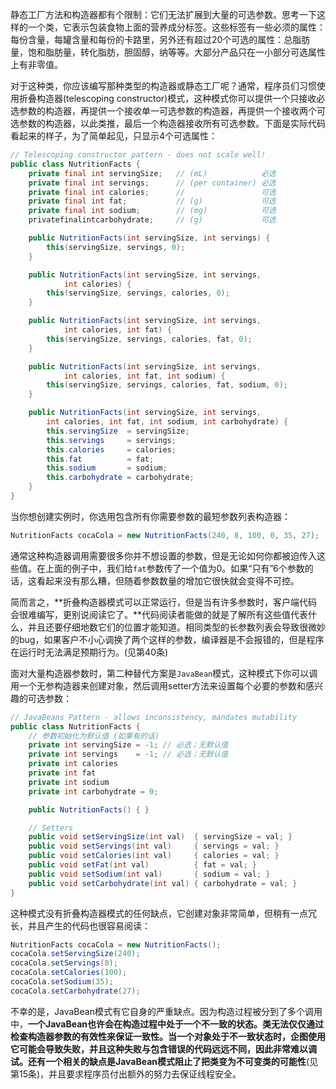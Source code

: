 静态工厂方法和构造器都有个限制：它们无法扩展到大量的可选参数。思考一下这样的一个类，它表示包装食物上面的营养成分标签。这些标签有一些必须的属性：每份含量，每罐含量和每份的卡路里，另外还有超过20个可选的属性：总脂肪量，饱和脂肪量，转化脂肪，胆固醇，纳等等。大部分产品只在一小部分可选属性上有非零值。

对于这种类，你应该编写那种类型的构造器或静态工厂呢？通常，程序员们习惯使用折叠构造器(telescoping constructor)模式，这种模式你可以提供一个只接收必选参数的构造器，再提供一个接收单一可选参数的构造器，再提供一个接收两个可选参数的构造器，以此类推，最后一个构造器接收所有可选参数。下面是实际代码看起来的样子，为了简单起见，只显示4个可选属性：

```java
// Telescoping constructor pattern - does not scale well!
public class NutritionFacts { 
    private final int servingSize;   // (mL)            必选
    private final int servings;      // (per container) 必选
    private final int calories;      //                 可选
    private final int fat;           // (g)             可选
    private final int sodium;        // (mg)            可选
    privatefinalintcarbohydrate;     // (g)             可选

    public NutritionFacts(int servingSize, int servings) {
        this(servingSize, servings, 0);
    }

    public NutritionFacts(int servingSize, int servings,
            int calories) {
        this(servingSize, servings, calories, 0);
    }

    public NutritionFacts(int servingSize, int servings,
            int calories, int fat) {
        this(servingSize, servings, calories, fat, 0);
    }

    public NutritionFacts(int servingSize, int servings,
            int calories, int fat, int sodium) {
        this(servingSize, servings, calories, fat, sodium, 0);
    }

    public NutritionFacts(int servingSize, int servings,
        int calories, int fat, int sodium, int carbohydrate) {
        this.servingSize  = servingSize;
        this.servings     = servings;
        this.calories     = calories;
        this.fat          = fat;
        this.sodium       = sodium;
        this.carbohydrate = carbohydrate;
    }
}
```

当你想创建实例时，你选用包含所有你需要参数的最短参数列表构造器：

```java
NutritionFacts cocaCola = new NutritionFacts(240, 8, 100, 0, 35, 27);
```

通常这种构造器调用需要很多你并不想设置的参数，但是无论如何你都被迫传入这些值。在上面的例子中，我们给`fat`参数传了一个值为0。如果“只有”6个参数的话，这看起来没有那么糟，但随着参数数量的增加它很快就会变得不可控。

简而言之，**折叠构造器模式可以正常运行，但是当有许多参数时，客户端代码会很难编写，更别说阅读它了。**代码阅读者能做的就是了解所有这些值代表什么，并且还要仔细地数它们的位置才能知道。相同类型的长参数列表会导致很微妙的bug，如果客户不小心调换了两个这样的参数，编译器是不会报错的，但是程序在运行时无法满足预期行为。(见第40条)

面对大量构造器参数时，第二种替代方案是`JavaBean`模式，这种模式下你可以调用一个无参构造器来创建对象，然后调用setter方法来设置每个必要的参数和感兴趣的可选参数：  

```java
// JavaBeans Pattern - allows inconsistency, mandates mutability
public class NutritionFacts {
    // 参数初始化为默认值 (如果有的话)
    private int servingSize = -1; // 必选；无默认值
    private int servings    = -1; // 必选；无默认值
    private int calories
    private int fat
    private int sodium
    private int carbohydrate = 0;

    public NutritionFacts() { }

    // Setters
    public void setServingSize(int val)  { servingSize = val; }
    public void setServings(int val)     { servings = val; }
    public void setCalories(int val)     { calories = val; }
    public void setFat(int val)          { fat = val; }
    public void setSodium(int val)       { sodium = val; }
    public void setCarbohydrate(int val) { carbohydrate = val; }
}

```

这种模式没有折叠构造器模式的任何缺点，它创建对象非常简单，但稍有一点冗长，并且产生的代码也很容易阅读：  

```java
NutritionFacts cocaCola = new NutritionFacts();cocaCola.setServingSize(240);cocaCola.setServings(8);cocaCola.setCalories(100);cocaCola.setSodium(35);cocaCola.setCarbohydrate(27);
```

不幸的是，JavaBean模式有它自身的严重缺点。因为构造过程被分到了多个调用中，**一个JavaBean也许会在构造过程中处于一个不一致的状态。**类无法仅仅通过检查构造器参数的有效性来保证一致性。当一个对象处于不一致状态时，企图使用它可能会导致失败，并且这种失败与包含错误的代码远远不同，因此非常难以调试。还有一个相关的缺点是**JavaBean模式阻止了把类变为不可变类的可能性**(见第15条)，并且要求程序员付出额外的努力去保证线程安全。
